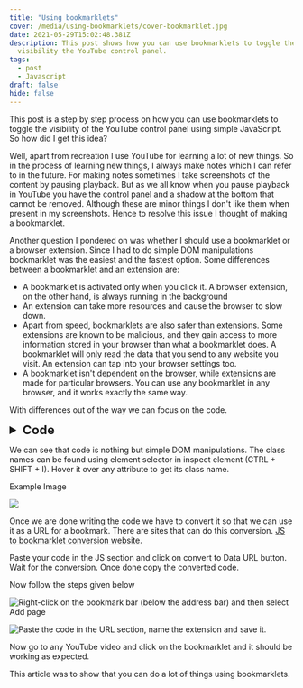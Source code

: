 ```yaml
---
title: "Using bookmarklets"
cover: /media/using-bookmarklets/cover-bookmarklet.jpg
date: 2021-05-29T15:02:48.381Z
description: This post shows how you can use bookmarklets to toggle the
  visibility the YouTube control panel.
tags:
  - post
  - Javascript
draft: false
hide: false
---
```

This post is a step by step process on how you can use bookmarklets to toggle the visibility of the YouTube control panel using simple JavaScript. So how did I get this idea? 

Well, apart from recreation I use YouTube for learning a lot of new things. So in the process of learning new things, I always make notes which I can refer to in the future. For making notes sometimes I take screenshots of the content by pausing playback. But as we all know when you pause playback in YouTube you have the control panel and a shadow at the bottom that cannot be removed. Although these are minor things I don't like them when present in my screenshots. Hence to resolve this issue I thought of making a bookmarklet. 

Another question I pondered on was whether I should use a bookmarklet or a browser extension. Since I had to do simple DOM manipulations bookmarklet was the easiest and the fastest option. Some differences between a bookmarklet and an extension are:

* A bookmarklet is activated only when you click it. A browser extension, on the other hand, is always running in the background
* An extension can take more resources and cause the browser to slow down.
* Apart from speed, bookmarklets are also safer than extensions. Some extensions are known to be malicious, and they gain access to more information stored in your browser than what a bookmarklet does. A bookmarklet will only read the data that you send to any website you visit. An extension can tap into your browser settings too.
* A bookmarklet isn't dependent on the browser, while extensions are made for particular browsers. You can use any bookmarklet in any browser, and it works exactly the same way.

With differences out of the way we can focus on the code.

<details>
<summary style="font-size: 22px; font-weight: bold">Code</summary>
<p>

```javascript
let data = document.getElementsByClassName('ytp-chrome-top')[0].style.visibility;
let brand = document.getElementsByClassName('branding-img')[0]

if (data === "hidden"){
  document.getElementsByClassName('ytp-chrome-top')[0].style.visibility = 'visible';
  document.getElementsByClassName('ytp-chrome-controls')[0].style.visibility = 'visible';
  document.getElementsByClassName('ytp-gradient-top')[0].style.visibility = 'visible';
  document.getElementsByClassName('ytp-gradient-bottom')[0].style.visibility = 'visible';
  document.getElementsByClassName('ytp-progress-bar')[0].style.visibility = 'visible';
  document.getElementsByClassName('ytp-progress-bar-container')[0].style.visibility = 'visible';
  if (brand) {
    document.getElementsByClassName('branding-img')[0].style.visibility = "visible"
  }
}
else {
  document.getElementsByClassName('ytp-chrome-top')[0].style.visibility = 'hidden';
  document.getElementsByClassName('ytp-chrome-controls')[0].style.visibility = 'hidden';
  document.getElementsByClassName('ytp-gradient-top')[0].style.visibility = 'hidden';
  document.getElementsByClassName('ytp-gradient-bottom')[0].style.visibility = 'hidden';
  document.getElementsByClassName('ytp-progress-bar')[0].style.visibility = 'hidden';
  document.getElementsByClassName('ytp-progress-bar-container')[0].style.visibility = 'hidden';
  if (brand) {
    document.getElementsByClassName('branding-img')[0].style.visibility = "hidden"
  }
}
```

</p>
</details>

We can see that code is nothing but simple DOM manipulations. The class names can be found using element selector in inspect element (CTRL + SHIFT + I). Hover it over any attribute to get its class name. 

Example Image

![](/media/using-bookmarklets/image-3-bookmarklets.png)

Once we are done writing the code we have to convert it so that we can use it as a URL for a bookmark. There are sites that can do this conversion. [JS to bookmarklet conversion website](https://www.yourjs.com/bookmarklet/).

Paste your code in the JS section and click on convert to Data URL button. Wait for the conversion. Once done copy the converted code.

Now follow the steps given below

![](/media/using-bookmarklets/image1-post-bookmarklets.png "Right-click on the bookmark bar (below the address bar) and then select Add page")

![](/media/using-bookmarklets/image2-post-bookmarklets.png "Paste the code in the URL section, name the extension and save it.")

Now go to any YouTube video and click on the bookmarklet and it should be working as expected.

This article was to show that you can do a lot of things using bookmarklets.